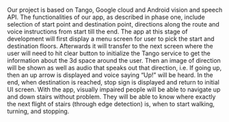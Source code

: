 Our project is based on Tango, Google cloud and Android vision and speech API. The functionalities of our app, as described in phase one, include selection of start point and destination point, directions along the route and voice instructions from start till the end. The app at this stage of development will first display a menu screen for user to pick the start and destination floors. Afterwards it will transfer to the next screen where the user will need to hit clear button to initialize the Tango service to get the information about the 3d space around the user. Then an image of direction will be shown as well as audio that speaks out that direction, i.e. If going up, then an up arrow is displayed and voice saying “Up!” will be heard. In the end, when destination is reached, stop sign is displayed and return to initial UI screen. With the app, visually impaired people will be able to navigate up and down stairs without problem. They will be able to know where exactly the next flight of stairs (through edge detection) is, when to start walking, turning, and stopping.
